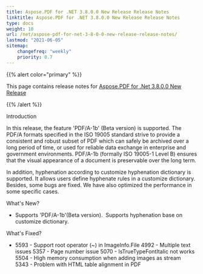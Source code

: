 ```yaml
---
title: Aspose.PDF for .NET 3.8.0.0 New Release Release Notes
linktitle: Aspose.PDF for .NET 3.8.0.0 New Release Release Notes
type: docs
weight: 10
url: /net/aspose-pdf-for-net-3-8-0-0-new-release-release-notes/
lastmod: "2021-06-05"
sitemap:
    changefreq: "weekly"
    priority: 0.7
---
```


{{% alert color="primary" %}}

This page contains release notes for [Aspose.PDF for .Net 3.8.0.0 New Release](http://www.aspose.com/downloads/pdf/net/new-releases/aspose.pdf-for-.net-3.8.0.0-new-release/)

{{% /alert %}}

Introduction

In this release, the feature 'PDF/A-1b' (Beta version) is supported. The PDF/A formats specified in the ISO 19005 standard strive to provide a consistent and robust subset of PDF which can safely be archived over a long period of time, or used for reliable data exchange in enterprise and government environments. PDF/A-1b (formally ISO 19005-1 Level B) ensures that the visual appearance of a document is preservable over the long term.

In addition, hyphenation according to customize hyphenation dictionary is supported. It allows users define hyphenate rules in a customize dictionary. Besides, some bugs are fixed. We have also optimized the performance in some specific cases.

What's New?

- Supports 'PDF/A-1b'(Beta version). 
  Supports hyphenation base on customize dictionary.

What's Fixed?

- 5593 - Support root operator (~) in ImageInfo.File
  4992 - Multiple text issues
  5357 - Page number issue
  5070 - IsTrueTypeFontItalic not works 
  5504 - High memory consumption when adding images as stream
  5343 - Problem with HTML table alignment in PDF
